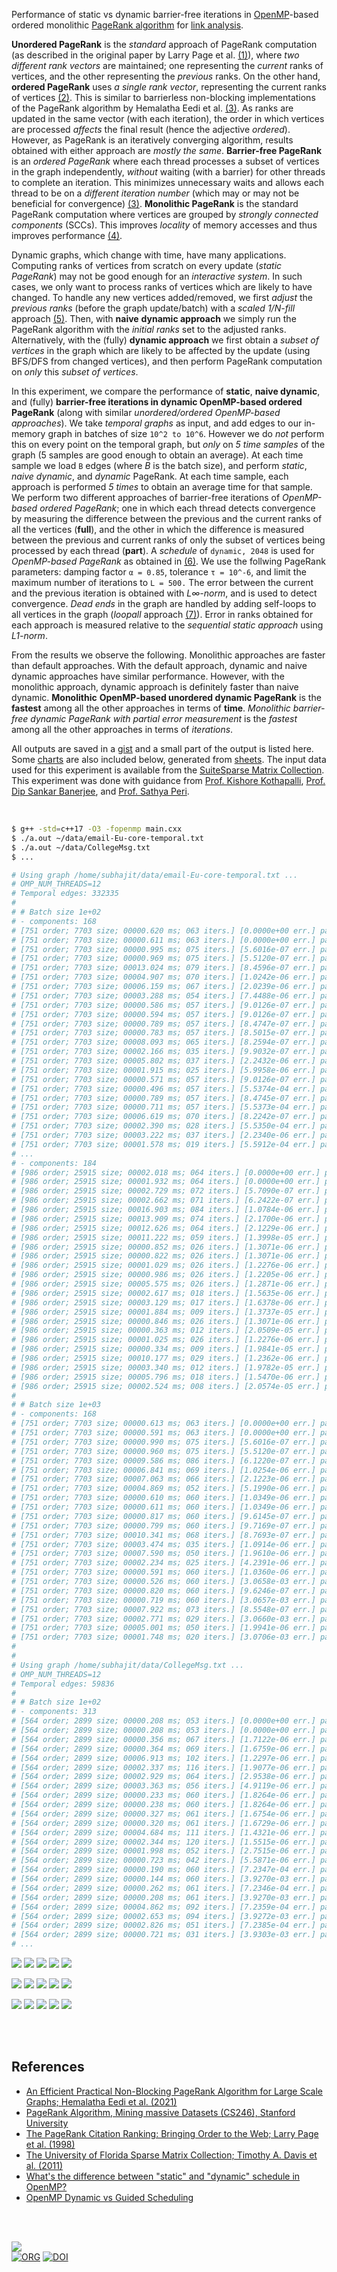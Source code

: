 Performance of static vs dynamic barrier-free iterations in [OpenMP]-based
ordered monolithic [PageRank algorithm] for [link analysis].

**Unordered PageRank** is the *standard* approach of PageRank computation (as
described in the original paper by Larry Page et al. [(1)]), where *two*
*different rank vectors* are maintained; one representing the *current* ranks of
vertices, and the other representing the *previous* ranks. On the other hand,
**ordered PageRank** uses *a single rank vector*, representing the current ranks
of vertices [(2)]. This is similar to barrierless non-blocking implementations
of the PageRank algorithm by Hemalatha Eedi et al. [(3)]. As ranks are updated
in the same vector (with each iteration), the order in which vertices are
processed *affects* the final result (hence the adjective *ordered*). However,
as PageRank is an iteratively converging algorithm, results obtained with either
approach are *mostly the same*. **Barrier-free PageRank** is an *ordered*
*PageRank* where each thread processes a subset of vertices in the graph
independently, *without* waiting (with a barrier) for other threads to complete an
iteration. This minimizes unnecessary waits and allows each thread to be on a
*different iteration number* (which may or may not be beneficial for convergence)
[(3)]. **Monolithic PageRank** is the standard PageRank computation where vertices
are grouped by *strongly connected components* (SCCs). This improves *locality* of
memory accesses and thus improves performance [(4)].

Dynamic graphs, which change with time, have many applications. Computing ranks
of vertices from scratch on every update (*static PageRank*) may not be good
enough for an *interactive system*. In such cases, we only want to process ranks
of vertices which are likely to have changed. To handle any new vertices
added/removed, we first *adjust* the *previous ranks* (before the graph
update/batch) with a *scaled 1/N-fill* approach [(5)]. Then, with **naive**
**dynamic approach** we simply run the PageRank algorithm with the *initial ranks*
set to the adjusted ranks. Alternatively, with the (fully) **dynamic approach**
we first obtain a *subset of vertices* in the graph which are likely to be
affected by the update (using BFS/DFS from changed vertices), and then perform
PageRank computation on *only* this *subset of vertices*.

In this experiment, we compare the performance of **static**, **naive dynamic**,
and (fully) **barrier-free iterations in dynamic OpenMP-based ordered PageRank**
(along with similar *unordered/ordered OpenMP-based approaches*). We take
*temporal graphs* as input, and add edges to our in-memory graph in batches of
size `10^2 to 10^6`. However we do *not* perform this on every point on the
temporal graph, but *only* on *5 time samples* of the graph (5 samples are good
enough to obtain an average). At each time sample we load `B` edges (where *B*
is the batch size), and perform *static*, *naive dynamic*, and *dynamic*
PageRank. At each time sample, each approach is performed *5 times* to obtain an
average time for that sample. We perform two different approaches of
barrier-free iterations of *OpenMP-based ordered PageRank*; one in which each
thread detects convergence by measuring the difference between the previous and
the current ranks of all the vertices (**full**), and the other in which the
difference is measured between the previous and current ranks of only the subset
of vertices being processed by each thread (**part**). A *schedule* of
`dynamic, 2048` is used for *OpenMP-based PageRank* as obtained in [(6)]. We use
the follwing PageRank parameters: damping factor `α = 0.85`, tolerance `τ = 10^-6`,
and limit the maximum number of iterations to `L = 500.` The error between the
current and the previous iteration is obtained with *L∞-norm*, and is used to
detect convergence. *Dead ends* in the graph are handled by adding self-loops to
all vertices in the graph (*loopall* approach [(7)]). Error in ranks obtained
for each approach is measured relative to the *sequential static approach* using
*L1-norm*.

From the results we observe the following. Monolithic approaches are faster than
default approaches. With the default approach, dynamic and naive dynamic
approaches have similar performance. However, with the monolithic approach,
dynamic approach is definitely faster than naive dynamic. **Monolithic**
**OpenMP-based unordered dynamic PageRank** is the **fastest** among all the other
approaches in terms of **time**. *Monolithic barrier-free dynamic PageRank with*
*partial error measurement* is the *fastest* among all the other approaches in
terms of *iterations*.

All outputs are saved in a [gist] and a small part of the output is listed here.
Some [charts] are also included below, generated from [sheets]. The input data
used for this experiment is available from the [SuiteSparse Matrix Collection].
This experiment was done with guidance from [Prof. Kishore Kothapalli],
[Prof. Dip Sankar Banerjee], and [Prof. Sathya Peri].

<br>

```bash
$ g++ -std=c++17 -O3 -fopenmp main.cxx
$ ./a.out ~/data/email-Eu-core-temporal.txt
$ ./a.out ~/data/CollegeMsg.txt
$ ...

# Using graph /home/subhajit/data/email-Eu-core-temporal.txt ...
# OMP_NUM_THREADS=12
# Temporal edges: 332335
#
# # Batch size 1e+02
# - components: 168
# [751 order; 7703 size; 00000.620 ms; 063 iters.] [0.0000e+00 err.] pagerankOmpUnorderedStatic
# [751 order; 7703 size; 00000.611 ms; 063 iters.] [0.0000e+00 err.] pagerankOmpUnorderedSplitStatic
# [751 order; 7703 size; 00000.995 ms; 075 iters.] [5.6016e-07 err.] pagerankOmpOrderedStatic
# [751 order; 7703 size; 00000.969 ms; 075 iters.] [5.5120e-07 err.] pagerankOmpOrderedSplitStatic
# [751 order; 7703 size; 00013.024 ms; 079 iters.] [8.4596e-07 err.] pagerankBarrierfreeFullOmpStatic
# [751 order; 7703 size; 00004.907 ms; 070 iters.] [1.0242e-06 err.] pagerankBarrierfreeFullOmpSplitStatic
# [751 order; 7703 size; 00006.159 ms; 067 iters.] [2.0239e-06 err.] pagerankBarrierfreePartOmpStatic
# [751 order; 7703 size; 00003.288 ms; 054 iters.] [7.4488e-06 err.] pagerankBarrierfreePartOmpSplitStatic
# [751 order; 7703 size; 00000.586 ms; 057 iters.] [9.0126e-07 err.] pagerankOmpUnorderedNaiveDynamic
# [751 order; 7703 size; 00000.594 ms; 057 iters.] [9.0126e-07 err.] pagerankOmpUnorderedSplitNaiveDynamic
# [751 order; 7703 size; 00000.789 ms; 057 iters.] [8.4747e-07 err.] pagerankOmpOrderedNaiveDynamic
# [751 order; 7703 size; 00000.783 ms; 057 iters.] [8.5015e-07 err.] pagerankOmpOrderedSplitNaiveDynamic
# [751 order; 7703 size; 00008.093 ms; 065 iters.] [8.2594e-07 err.] pagerankBarrierfreeFullOmpNaiveDynamic
# [751 order; 7703 size; 00002.166 ms; 035 iters.] [9.9032e-07 err.] pagerankBarrierfreeFullOmpSplitNaiveDynamic
# [751 order; 7703 size; 00005.802 ms; 037 iters.] [2.2432e-06 err.] pagerankBarrierfreePartOmpNaiveDynamic
# [751 order; 7703 size; 00001.915 ms; 025 iters.] [5.9958e-06 err.] pagerankBarrierfreePartOmpSplitNaiveDynamic
# [751 order; 7703 size; 00000.571 ms; 057 iters.] [9.0126e-07 err.] pagerankOmpUnorderedDynamic
# [751 order; 7703 size; 00000.496 ms; 057 iters.] [5.5374e-04 err.] pagerankOmpUnorderedSplitDynamic
# [751 order; 7703 size; 00000.789 ms; 057 iters.] [8.4745e-07 err.] pagerankOmpOrderedDynamic
# [751 order; 7703 size; 00000.711 ms; 057 iters.] [5.5373e-04 err.] pagerankOmpOrderedSplitDynamic
# [751 order; 7703 size; 00006.619 ms; 070 iters.] [8.2242e-07 err.] pagerankBarrierfreeFullOmpDynamic
# [751 order; 7703 size; 00002.390 ms; 028 iters.] [5.5350e-04 err.] pagerankBarrierfreeFullOmpSplitDynamic
# [751 order; 7703 size; 00003.222 ms; 037 iters.] [2.2340e-06 err.] pagerankBarrierfreePartOmpDynamic
# [751 order; 7703 size; 00001.578 ms; 019 iters.] [5.5912e-04 err.] pagerankBarrierfreePartOmpSplitDynamic
# ...
# - components: 184
# [986 order; 25915 size; 00002.018 ms; 064 iters.] [0.0000e+00 err.] pagerankOmpUnorderedStatic
# [986 order; 25915 size; 00001.932 ms; 064 iters.] [0.0000e+00 err.] pagerankOmpUnorderedSplitStatic
# [986 order; 25915 size; 00002.729 ms; 072 iters.] [5.7090e-07 err.] pagerankOmpOrderedStatic
# [986 order; 25915 size; 00002.662 ms; 071 iters.] [6.2422e-07 err.] pagerankOmpOrderedSplitStatic
# [986 order; 25915 size; 00016.903 ms; 084 iters.] [1.0784e-06 err.] pagerankBarrierfreeFullOmpStatic
# [986 order; 25915 size; 00013.909 ms; 074 iters.] [2.1700e-06 err.] pagerankBarrierfreeFullOmpSplitStatic
# [986 order; 25915 size; 00012.626 ms; 064 iters.] [2.1229e-06 err.] pagerankBarrierfreePartOmpStatic
# [986 order; 25915 size; 00011.222 ms; 059 iters.] [1.3998e-05 err.] pagerankBarrierfreePartOmpSplitStatic
# [986 order; 25915 size; 00000.852 ms; 026 iters.] [1.3071e-06 err.] pagerankOmpUnorderedNaiveDynamic
# [986 order; 25915 size; 00000.822 ms; 026 iters.] [1.3071e-06 err.] pagerankOmpUnorderedSplitNaiveDynamic
# [986 order; 25915 size; 00001.029 ms; 026 iters.] [1.2276e-06 err.] pagerankOmpOrderedNaiveDynamic
# [986 order; 25915 size; 00000.986 ms; 026 iters.] [1.2205e-06 err.] pagerankOmpOrderedSplitNaiveDynamic
# [986 order; 25915 size; 00005.575 ms; 026 iters.] [1.2871e-06 err.] pagerankBarrierfreeFullOmpNaiveDynamic
# [986 order; 25915 size; 00002.617 ms; 018 iters.] [1.5635e-06 err.] pagerankBarrierfreeFullOmpSplitNaiveDynamic
# [986 order; 25915 size; 00003.129 ms; 017 iters.] [1.6378e-06 err.] pagerankBarrierfreePartOmpNaiveDynamic
# [986 order; 25915 size; 00001.884 ms; 009 iters.] [1.3737e-05 err.] pagerankBarrierfreePartOmpSplitNaiveDynamic
# [986 order; 25915 size; 00000.846 ms; 026 iters.] [1.3071e-06 err.] pagerankOmpUnorderedDynamic
# [986 order; 25915 size; 00000.363 ms; 012 iters.] [2.0509e-05 err.] pagerankOmpUnorderedSplitDynamic
# [986 order; 25915 size; 00001.025 ms; 026 iters.] [1.2276e-06 err.] pagerankOmpOrderedDynamic
# [986 order; 25915 size; 00000.334 ms; 009 iters.] [1.9841e-05 err.] pagerankOmpOrderedSplitDynamic
# [986 order; 25915 size; 00010.177 ms; 029 iters.] [1.2362e-06 err.] pagerankBarrierfreeFullOmpDynamic
# [986 order; 25915 size; 00003.340 ms; 012 iters.] [1.9782e-05 err.] pagerankBarrierfreeFullOmpSplitDynamic
# [986 order; 25915 size; 00005.796 ms; 018 iters.] [1.5470e-06 err.] pagerankBarrierfreePartOmpDynamic
# [986 order; 25915 size; 00002.524 ms; 008 iters.] [2.0574e-05 err.] pagerankBarrierfreePartOmpSplitDynamic
#
# # Batch size 1e+03
# - components: 168
# [751 order; 7703 size; 00000.613 ms; 063 iters.] [0.0000e+00 err.] pagerankOmpUnorderedStatic
# [751 order; 7703 size; 00000.591 ms; 063 iters.] [0.0000e+00 err.] pagerankOmpUnorderedSplitStatic
# [751 order; 7703 size; 00000.990 ms; 075 iters.] [5.6016e-07 err.] pagerankOmpOrderedStatic
# [751 order; 7703 size; 00000.960 ms; 075 iters.] [5.5120e-07 err.] pagerankOmpOrderedSplitStatic
# [751 order; 7703 size; 00009.586 ms; 086 iters.] [6.1220e-07 err.] pagerankBarrierfreeFullOmpStatic
# [751 order; 7703 size; 00006.841 ms; 069 iters.] [1.0254e-06 err.] pagerankBarrierfreeFullOmpSplitStatic
# [751 order; 7703 size; 00007.063 ms; 066 iters.] [2.1223e-06 err.] pagerankBarrierfreePartOmpStatic
# [751 order; 7703 size; 00004.869 ms; 052 iters.] [5.1990e-06 err.] pagerankBarrierfreePartOmpSplitStatic
# [751 order; 7703 size; 00000.610 ms; 060 iters.] [1.0349e-06 err.] pagerankOmpUnorderedNaiveDynamic
# [751 order; 7703 size; 00000.611 ms; 060 iters.] [1.0349e-06 err.] pagerankOmpUnorderedSplitNaiveDynamic
# [751 order; 7703 size; 00000.817 ms; 060 iters.] [9.6145e-07 err.] pagerankOmpOrderedNaiveDynamic
# [751 order; 7703 size; 00000.799 ms; 060 iters.] [9.7169e-07 err.] pagerankOmpOrderedSplitNaiveDynamic
# [751 order; 7703 size; 00010.341 ms; 068 iters.] [8.7693e-07 err.] pagerankBarrierfreeFullOmpNaiveDynamic
# [751 order; 7703 size; 00003.474 ms; 035 iters.] [1.0914e-06 err.] pagerankBarrierfreeFullOmpSplitNaiveDynamic
# [751 order; 7703 size; 00007.590 ms; 050 iters.] [1.9610e-06 err.] pagerankBarrierfreePartOmpNaiveDynamic
# [751 order; 7703 size; 00002.234 ms; 025 iters.] [4.2391e-06 err.] pagerankBarrierfreePartOmpSplitNaiveDynamic
# [751 order; 7703 size; 00000.591 ms; 060 iters.] [1.0360e-06 err.] pagerankOmpUnorderedDynamic
# [751 order; 7703 size; 00000.526 ms; 060 iters.] [3.0658e-03 err.] pagerankOmpUnorderedSplitDynamic
# [751 order; 7703 size; 00000.820 ms; 060 iters.] [9.6246e-07 err.] pagerankOmpOrderedDynamic
# [751 order; 7703 size; 00000.719 ms; 060 iters.] [3.0657e-03 err.] pagerankOmpOrderedSplitDynamic
# [751 order; 7703 size; 00007.922 ms; 073 iters.] [8.5548e-07 err.] pagerankBarrierfreeFullOmpDynamic
# [751 order; 7703 size; 00002.771 ms; 029 iters.] [3.0660e-03 err.] pagerankBarrierfreeFullOmpSplitDynamic
# [751 order; 7703 size; 00005.001 ms; 050 iters.] [1.9941e-06 err.] pagerankBarrierfreePartOmpDynamic
# [751 order; 7703 size; 00001.748 ms; 020 iters.] [3.0706e-03 err.] pagerankBarrierfreePartOmpSplitDynamic
#
#
# Using graph /home/subhajit/data/CollegeMsg.txt ...
# OMP_NUM_THREADS=12
# Temporal edges: 59836
#
# # Batch size 1e+02
# - components: 313
# [564 order; 2899 size; 00000.208 ms; 053 iters.] [0.0000e+00 err.] pagerankOmpUnorderedStatic
# [564 order; 2899 size; 00000.208 ms; 053 iters.] [0.0000e+00 err.] pagerankOmpUnorderedSplitStatic
# [564 order; 2899 size; 00000.356 ms; 067 iters.] [1.7122e-06 err.] pagerankOmpOrderedStatic
# [564 order; 2899 size; 00000.364 ms; 069 iters.] [1.6759e-06 err.] pagerankOmpOrderedSplitStatic
# [564 order; 2899 size; 00006.913 ms; 102 iters.] [1.2297e-06 err.] pagerankBarrierfreeFullOmpStatic
# [564 order; 2899 size; 00002.337 ms; 116 iters.] [1.9077e-06 err.] pagerankBarrierfreeFullOmpSplitStatic
# [564 order; 2899 size; 00002.929 ms; 064 iters.] [2.9538e-06 err.] pagerankBarrierfreePartOmpStatic
# [564 order; 2899 size; 00003.363 ms; 056 iters.] [4.9119e-06 err.] pagerankBarrierfreePartOmpSplitStatic
# [564 order; 2899 size; 00000.233 ms; 060 iters.] [1.8264e-06 err.] pagerankOmpUnorderedNaiveDynamic
# [564 order; 2899 size; 00000.238 ms; 060 iters.] [1.8264e-06 err.] pagerankOmpUnorderedSplitNaiveDynamic
# [564 order; 2899 size; 00000.327 ms; 061 iters.] [1.6754e-06 err.] pagerankOmpOrderedNaiveDynamic
# [564 order; 2899 size; 00000.320 ms; 061 iters.] [1.6729e-06 err.] pagerankOmpOrderedSplitNaiveDynamic
# [564 order; 2899 size; 00004.684 ms; 111 iters.] [1.4321e-06 err.] pagerankBarrierfreeFullOmpNaiveDynamic
# [564 order; 2899 size; 00002.344 ms; 120 iters.] [1.5515e-06 err.] pagerankBarrierfreeFullOmpSplitNaiveDynamic
# [564 order; 2899 size; 00001.998 ms; 052 iters.] [2.7515e-06 err.] pagerankBarrierfreePartOmpNaiveDynamic
# [564 order; 2899 size; 00000.723 ms; 042 iters.] [5.5871e-06 err.] pagerankBarrierfreePartOmpSplitNaiveDynamic
# [564 order; 2899 size; 00000.190 ms; 060 iters.] [7.2347e-04 err.] pagerankOmpUnorderedDynamic
# [564 order; 2899 size; 00000.144 ms; 060 iters.] [3.9270e-03 err.] pagerankOmpUnorderedSplitDynamic
# [564 order; 2899 size; 00000.262 ms; 061 iters.] [7.2346e-04 err.] pagerankOmpOrderedDynamic
# [564 order; 2899 size; 00000.208 ms; 061 iters.] [3.9270e-03 err.] pagerankOmpOrderedSplitDynamic
# [564 order; 2899 size; 00004.862 ms; 092 iters.] [7.2359e-04 err.] pagerankBarrierfreeFullOmpDynamic
# [564 order; 2899 size; 00002.653 ms; 094 iters.] [3.9272e-03 err.] pagerankBarrierfreeFullOmpSplitDynamic
# [564 order; 2899 size; 00002.826 ms; 051 iters.] [7.2385e-04 err.] pagerankBarrierfreePartOmpDynamic
# [564 order; 2899 size; 00000.721 ms; 031 iters.] [3.9303e-03 err.] pagerankBarrierfreePartOmpSplitDynamic
# ...
```

[![](https://i.imgur.com/37rJGjh.png)][sheetp]
[![](https://i.imgur.com/qauNm2R.png)][sheetp]
[![](https://i.imgur.com/vkiba2H.png)][sheetp]
[![](https://i.imgur.com/PENQ8um.png)][sheetp]
[![](https://i.imgur.com/ABxOjJz.png)][sheetp]

[![](https://i.imgur.com/54KAiyp.png)][sheetp]
[![](https://i.imgur.com/s1mYDll.png)][sheetp]
[![](https://i.imgur.com/gyqpxn3.png)][sheetp]
[![](https://i.imgur.com/ac23NF3.png)][sheetp]
[![](https://i.imgur.com/batwBYg.png)][sheetp]

[![](https://i.imgur.com/kk5z0EF.png)][sheetp]
[![](https://i.imgur.com/ppHz5zN.png)][sheetp]
[![](https://i.imgur.com/xC7Di3c.png)][sheetp]
[![](https://i.imgur.com/b0EUO5J.png)][sheetp]
[![](https://i.imgur.com/MSDDHIC.png)][sheetp]

<br>
<br>


## References

- [An Efficient Practical Non-Blocking PageRank Algorithm for Large Scale Graphs; Hemalatha Eedi et al. (2021)](https://ieeexplore.ieee.org/document/9407114)
- [PageRank Algorithm, Mining massive Datasets (CS246), Stanford University](https://www.youtube.com/watch?v=ke9g8hB0MEo)
- [The PageRank Citation Ranking: Bringing Order to the Web; Larry Page et al. (1998)](https://citeseerx.ist.psu.edu/viewdoc/summary?doi=10.1.1.38.5427)
- [The University of Florida Sparse Matrix Collection; Timothy A. Davis et al. (2011)](https://doi.org/10.1145/2049662.2049663)
- [What's the difference between "static" and "dynamic" schedule in OpenMP?](https://stackoverflow.com/a/10852852/1413259)
- [OpenMP Dynamic vs Guided Scheduling](https://stackoverflow.com/a/43047074/1413259)

<br>
<br>


[![](https://i.imgur.com/Fg73quJ.jpg)](https://www.youtube.com/watch?v=IY1VxuN7A14)<br>
[![ORG](https://img.shields.io/badge/org-puzzlef-green?logo=Org)](https://puzzlef.github.io)
[![DOI](https://zenodo.org/badge/534765115.svg)](https://zenodo.org/badge/latestdoi/534765115)


[(1)]: https://citeseerx.ist.psu.edu/viewdoc/summary?doi=10.1.1.38.5427
[(2)]: https://github.com/puzzlef/pagerank-ordered-vs-unordered
[(3)]: https://ieeexplore.ieee.org/document/9407114
[(4)]: https://ieeexplore.ieee.org/document/9835216
[(5)]: https://gist.github.com/wolfram77/eb7a3b2e44e3c2069e046389b45ead03
[(6)]: https://github.com/puzzlef/pagerank-openmp-adjust-schedule
[(7)]: https://gist.github.com/wolfram77/94c38b9cfbf0c855e5f42fa24a8602fc
[Prof. Dip Sankar Banerjee]: https://sites.google.com/site/dipsankarban/
[Prof. Kishore Kothapalli]: https://faculty.iiit.ac.in/~kkishore/
[Prof. Sathya Peri]: https://people.iith.ac.in/sathya_p/
[SuiteSparse Matrix Collection]: https://sparse.tamu.edu
[OpenMP]: https://en.wikipedia.org/wiki/OpenMP
[PageRank algorithm]: https://en.wikipedia.org/wiki/PageRank
[link analysis]: https://en.wikipedia.org/wiki/Network_theory#Link_analysis
[gist]: https://gist.github.com/wolfram77/ffef48d413ed5ba958f03eaa8340432b
[charts]: https://imgur.com/a/oP0M3k9
[sheets]: https://docs.google.com/spreadsheets/d/16F5TUYKK4nJGAXYxvP0uFJrIhuxUxUIPnytl9qQaY_s/edit?usp=sharing
[sheetp]: https://docs.google.com/spreadsheets/d/e/2PACX-1vTEf2ffkQQUY5i1MOOKnOHHQ_odxkNdwZYn_pWPD6I__yNsEtgfA_kOJZykItwVMXDTmzs_dZaJk_5M/pubhtml
